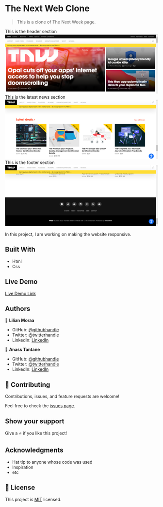 # The Next Web Clone

> This is a clone of The Next Week page.

This is the header section
![screenshot](./img/header.png)
This is the latest news section
![screenshot](./img/latest.png)
This is the footer section
![screenshot](./img/footer.png)


In this project, I am working on making the website responsive.

## Built With

- Html
- Css

## Live Demo

[Live Demo Link](https://livedemo.com)

## Authors

👤 **Lilian Moraa**

- GitHub: [@githubhandle](https://github.com/lily-coder)
- Twitter: [@twitterhandle](https://mobile.twitter.com/LilianM53742529)
- LinkedIn: [LinkedIn](https://www.linkedin.com/in/lilian-moraa-99950b1b8)

👤 **Anass Tantane**

- GitHub: [@githubhandle](https://github.com/Anasscodes)
- Twitter: [@twitterhandle](https://twitter.com/AnassTantane)
- LinkedIn: [LinkedIn](https://www.linkedin.com/in/anass-tantane-706172194/)

## 🤝 Contributing

Contributions, issues, and feature requests are welcome!

Feel free to check the [issues page](../../issues/).

## Show your support

Give a ⭐️ if you like this project!

## Acknowledgments

- Hat tip to anyone whose code was used
- Inspiration
- etc

## 📝 License

This project is [MIT](./MIT.md) licensed.
